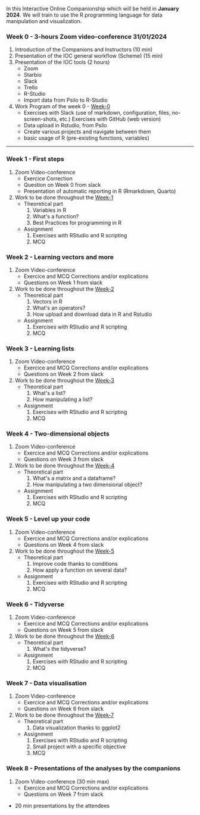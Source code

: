 In this Interactive Online Companionship which will be held in **January 2024**.
We will train to use the R programming language for data manipulation and visualization.

<!-- The final schedule will be published at mid November -->

### Week 0 - **3-hours Zoom video-conference** 31/01/2024
<!-- Faire un schedule sur google sheets -->

1. Introduction of the Companions and Instructors (10 min)
2. Presentation of the IOC general workflow (Scheme) (15 min)
3. Presentation of the IOC tools (2 hours)
    - Zoom
    - Starbio
    - Slack
    - Trello
    - R-Studio 
    - Import data from Psilo to R-Studio
4. Work Program of the week 0 - [Week-0](./01_IOC_R_week_00.md)
    - Exercises with Slack (use of markdown, configuration, files, no-screen-shots, etc.)
    Exercises with GitHub (web version)
    - Data upload in Rstudio, from Psilo
    - Create various projects and navigate between them
    - basic usage of R (pre-existing functions, variables)

----
### Week 1 - **First steps**
1. Zoom Video-conference
    - Exercice Correction
    - Question on Week 0 from slack
    - Presentation of automatic reporting in R (Rmarkdown, Quarto)
2. Work to be done throughout the [Week-1](./02_IOC_R_week_01.md)
    - Theoretical part
        1. Variables in R
        2. What's a function?
        3. Best Practices for programming in R
    - Assignment
        1. Exercises with RStudio and R scripting
        2. MCQ

### Week 2 - **Learning vectors and more**
1. Zoom Video-conference
    - Exercice and MCQ Corrections and/or explications
    - Questions on Week 1 from slack
2. Work to be done throughout the [Week-2](./03_IOC_R_week_02.md)
    - Theoretical part
        1. Vectors in R
        2. What's an operators?
        3. How upload and download data in R and Rstudio
    - Assignment
        1. Exercises with RStudio and R scripting
        2. MCQ

### Week 3 - **Learning lists**
1. Zoom Video-conference
    - Exercice and MCQ Corrections and/or explications
    - Questions on Week 2 from slack
2. Work to be done throughout the [Week-3](./04_IOC_R_week_03.md)
    - Theoretical part
        1. What's a list?
        2. How manipulating a list?
    - Assignment
        1. Exercises with RStudio and R scripting
        2. MCQ

### Week 4 - **Two-dimensional objects**
1. Zoom Video-conference
    - Exercice and MCQ Corrections and/or explications
    - Questions on Week 3 from slack
2. Work to be done throughout the [Week-4](./05_IOC_R_week_04.md)
    - Theoretical part
        1. What's a matrix and a dataframe?
        2. How manipulating a two dimensional object?
    - Assignment
        1. Exercises with RStudio and R scripting
        2. MCQ

### Week 5 - **Level up your code**
1. Zoom Video-conference
    - Exercice and MCQ Corrections and/or explications
    - Questions on Week 4 from slack
2. Work to be done throughout the [Week-5](./06_IOC_R_week_05.md)
    - Theoretical part
        1. Improve code thanks to conditions
        2. How apply a function on several data?
    - Assignment
        1. Exercises with RStudio and R scripting
        2. MCQ

### Week 6 - **Tidyverse**
1. Zoom Video-conference
    - Exercice and MCQ Corrections and/or explications
    - Questions on Week 5 from slack
2. Work to be done throughout the [Week-6](./07_IOC_R_week_06.md)
    - Theoretical part
        1. What's the tidyverse?
    - Assignment
        1. Exercises with RStudio and R scripting
        2. MCQ

### Week 7 - **Data visualisation**
1. Zoom Video-conference
    - Exercice and MCQ Corrections and/or explications
    - Questions on Week 6 from slack
2. Work to be done throughout the [Week-7](./08_IOC_R_week_07.md)
    - Theoretical part
        1. Data visualization thanks to ggplot2
    - Assignment
        1. Exercises with RStudio and R scripting
        2. Small project with a specific objective
        3. MCQ


### Week 8 - **Presentations of the analyses by the companions**
1. Zoom Video-conference (30 min max)
   - Exercice and MCQ Corrections and/or explications
   - Questions on Week 7 from slack
- 20 min presentations by the attendees
